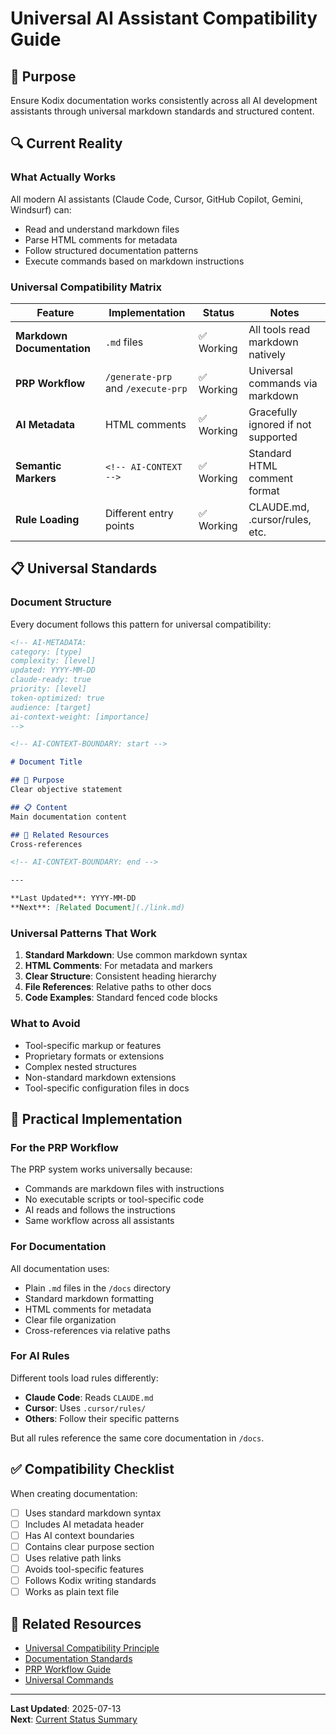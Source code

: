 # Universal AI Assistant Compatibility Guide

<!-- AI-METADATA:
category: guide
complexity: basic
updated: 2025-07-13
claude-ready: true
priority: high
token-optimized: true
audience: developers
ai-context-weight: important
-->

<!-- AI-CONTEXT-BOUNDARY: start -->

## 🎯 Purpose

Ensure Kodix documentation works consistently across all AI development assistants through universal markdown standards and structured content.

## 🔍 Current Reality

### What Actually Works

All modern AI assistants (Claude Code, Cursor, GitHub Copilot, Gemini, Windsurf) can:
- Read and understand markdown files
- Parse HTML comments for metadata
- Follow structured documentation patterns
- Execute commands based on markdown instructions

### Universal Compatibility Matrix

| Feature | Implementation | Status | Notes |
|---------|----------------|--------|-------|
| **Markdown Documentation** | `.md` files | ✅ Working | All tools read markdown natively |
| **PRP Workflow** | `/generate-prp` and `/execute-prp` | ✅ Working | Universal commands via markdown |
| **AI Metadata** | HTML comments | ✅ Working | Gracefully ignored if not supported |
| **Semantic Markers** | `<!-- AI-CONTEXT -->` | ✅ Working | Standard HTML comment format |
| **Rule Loading** | Different entry points | ✅ Working | CLAUDE.md, .cursor/rules, etc. |

## 📋 Universal Standards

### Document Structure

Every document follows this pattern for universal compatibility:

```markdown
<!-- AI-METADATA:
category: [type]
complexity: [level]
updated: YYYY-MM-DD
claude-ready: true
priority: [level]
token-optimized: true
audience: [target]
ai-context-weight: [importance]
-->

<!-- AI-CONTEXT-BOUNDARY: start -->

# Document Title

## 🎯 Purpose
Clear objective statement

## 📋 Content
Main documentation content

## 🔗 Related Resources
Cross-references

<!-- AI-CONTEXT-BOUNDARY: end -->

---

**Last Updated**: YYYY-MM-DD
**Next**: [Related Document](./link.md)
```

### Universal Patterns That Work

1. **Standard Markdown**: Use common markdown syntax
2. **HTML Comments**: For metadata and markers
3. **Clear Structure**: Consistent heading hierarchy
4. **File References**: Relative paths to other docs
5. **Code Examples**: Standard fenced code blocks

### What to Avoid

- Tool-specific markup or features
- Proprietary formats or extensions
- Complex nested structures
- Non-standard markdown extensions
- Tool-specific configuration files in docs

## 🚀 Practical Implementation

### For the PRP Workflow

The PRP system works universally because:
- Commands are markdown files with instructions
- No executable scripts or tool-specific code
- AI reads and follows the instructions
- Same workflow across all assistants

### For Documentation

All documentation uses:
- Plain `.md` files in the `/docs` directory
- Standard markdown formatting
- HTML comments for metadata
- Clear file organization
- Cross-references via relative paths

### For AI Rules

Different tools load rules differently:
- **Claude Code**: Reads `CLAUDE.md`
- **Cursor**: Uses `.cursor/rules/`
- **Others**: Follow their specific patterns

But all rules reference the same core documentation in `/docs`.

## ✅ Compatibility Checklist

When creating documentation:

- [ ] Uses standard markdown syntax
- [ ] Includes AI metadata header
- [ ] Has AI context boundaries
- [ ] Contains clear purpose section
- [ ] Uses relative path links
- [ ] Avoids tool-specific features
- [ ] Follows Kodix writing standards
- [ ] Works as plain text file

## 🔗 Related Resources

- [Universal Compatibility Principle](./universal-compatibility-principle.md)
- [Documentation Standards](./standards/documentation-patterns.md)
- [PRP Workflow Guide](./prp/README.md)
- [Universal Commands](./commands/README.md)

<!-- AI-CONTEXT-BOUNDARY: end -->

---

**Last Updated**: 2025-07-13  
**Next**: [Current Status Summary](./current-status-summary.md)
